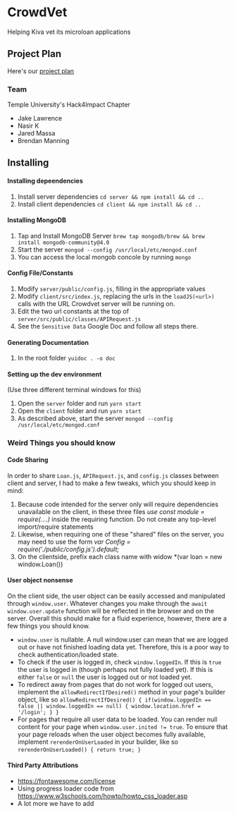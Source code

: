 # CrowdVet
Helping Kiva vet its microloan applications

## Project Plan
Here's our [project plan](https://docs.google.com/document/d/1jrIrxAneA-t-oQ2bk3MPt95zJg_WvD7gXU905PUOoTw/edit)

### Team
Temple University's Hack4Impact Chapter
 * Jake Lawrence
 * Nasir K
 * Jared Massa
 * Brendan Manning

## Installing
#### Installing depeendencies
1. Install server dependencies `cd server && npm install && cd ..`
2. Install client dependencies `cd client && npm install && cd ..`
#### Installing MongoDB
1. Tap and Install MongoDB Server `brew tap mongodb/brew && brew install mongodb-community@4.0`
2. Start the server `mongod --config /usr/local/etc/mongod.conf`
3. You can access the local mongob concole by running `mongo`
#### Config File/Constants
1. Modify `server/public/config.js`, filling in the appropriate values
2. Modify `client/src/index.js`, replacing the urls in the `loadJS(<url>)` calls with the URL Crowdvet server will be running on.
3. Edit the two url constants at the top of `server/src/public/classes/APIRequest.js`
4. See the `Sensitive Data` Google Doc and follow all steps there.
#### Generating Documentation
1. In the root folder `yuidoc . -o doc`
#### Setting up the dev environment
(Use three different terminal windows for this)
1. Open the `server` folder and run `yarn start`
2. Open the `client` folder and run `yarn start`
3. As described above, start the server `mongod --config /usr/local/etc/mongod.conf`

### Weird Things you should know
#### Code Sharing
In order to share `Loan.js`, `APIRequest.js`, and `config.js` classes between client and server, I had to make a few tweaks, which you should keep in mind:
1. Because code intended for the server only will require dependencies unavailable on the client, in these three files *use const module = require(....)* inside the requiring function. Do not create any top-level import/require statements
2. Likewise, when requiring one of these "shared" files on the server, you may need to use the form *var Config = require('./public/config.js').default;*
3. On the clientside, prefix each class name with widow *(var loan = new window.Loan())
#### User object nonsense
On the client side, the user object can be easily accessed and manipulated through `window.user`. Whatever changes you make through the `await window.user.update` function will be reflected in the browser and on the server. Overall this should make for a fluid experience, however, there are a few things you should know.
* `window.user` is nullable. A null window.user can mean that we are logged out or have not finished loading data yet. Therefore, this is a poor way to check authentication/loaded state.
* To check if the user is logged in, check `window.loggedIn`. If this is `true` the user is logged in (though perhaps not fully loaded yet). If this is either `false` or `null` the user is logged out or not loaded yet.
* To redirect away from pages that do not work for logged out users, implement the `allowRedirectIfDesired()` method in your page's builder object, like so ``` allowRedirectIfDesired() {
    if(window.loggedIn == false || window.loggedIn == null) {
      window.location.href = '/login';
    }
  } ```
* For pages that require all user data to be loaded. You can render null content for your page when `window.user.inited != true`. To ensure that your page reloads when the user object becomes fully available, implement `rerenderOnUserLoaded` in your builder, like so ``` rerenderOnUserLoaded() {
    return true;
  } ```

#### Third Party Attributions
* https://fontawesome.com/license
* Using progress loader code from https://www.w3schools.com/howto/howto_css_loader.asp
* A lot more we have to add
